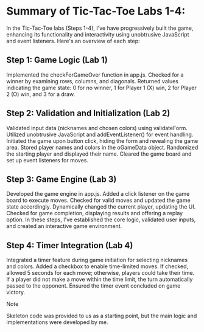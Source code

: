 # Summary of Tic-Tac-Toe Labs 1-4:

In the Tic-Tac-Toe labs (Steps 1-4), I've have progressively built the game, enhancing its functionality and interactivity using unobtrusive JavaScript and event listeners. Here's an overview of each step:

## Step 1: Game Logic (Lab 1)
Implemented the checkForGameOver function in app.js.
Checked for a winner by examining rows, columns, and diagonals.
Returned values indicating the game state: 0 for no winner, 1 for Player 1 (X) win, 2 for Player 2 (O) win, and 3 for a draw.

## Step 2: Validation and Initialization (Lab 2)
Validated input data (nicknames and chosen colors) using validateForm.
Utilized unobtrusive JavaScript and addEventListener() for event handling.
Initiated the game upon button click, hiding the form and revealing the game area.
Stored player names and colors in the oGameData object.
Randomized the starting player and displayed their name.
Cleared the game board and set up event listeners for moves.

## Step 3: Game Engine (Lab 3)
Developed the game engine in app.js.
Added a click listener on the game board to execute moves.
Checked for valid moves and updated the game state accordingly.
Dynamically changed the current player, updating the UI.
Checked for game completion, displaying results and offering a replay option.
In these steps, I've established the core logic, validated user inputs, and created an interactive game environment.

## Step 4: Timer Integration (Lab 4)
Integrated a timer feature during game initiation for selecting nicknames and colors.
Added a checkbox to enable time-limited moves.
If checked, allowed 5 seconds for each move; otherwise, players could take their time.
If a player did not make a move within the time limit, the turn automatically passed to the opponent.
Ensured the timer event concluded on game victory.

> [!NOTE]
> Skeleton code was provided to us as a starting point, but the main logic and implementations were developed by me.